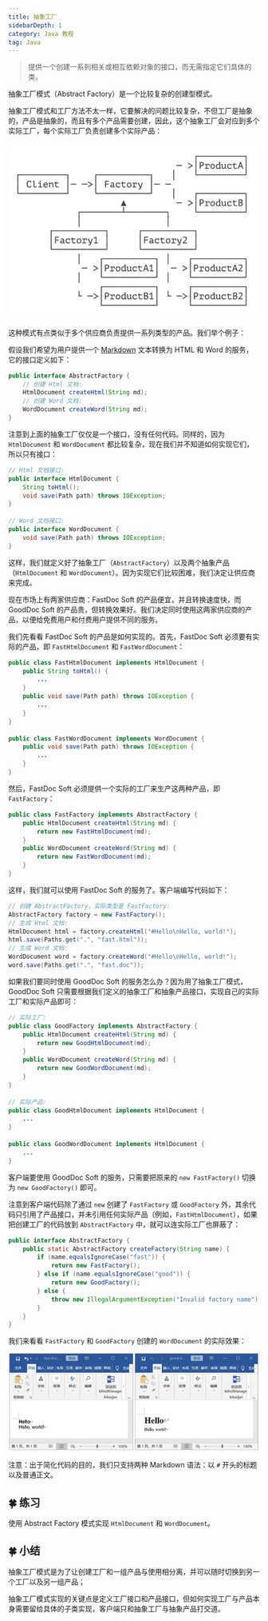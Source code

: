 ```yaml
---
title: 抽象工厂
sidebarDepth: 1
category: Java 教程
tag: Java
---
```



> 提供一个创建一系列相关或相互依赖对象的接口，而无需指定它们具体的类。

抽象工厂模式（Abstract Factory）是一个比较复杂的创建型模式。

抽象工厂模式和工厂方法不太一样，它要解决的问题比较复杂，不但工厂是抽象的，产品是抽象的，而且有多个产品需要创建，因此，这个抽象工厂会对应到多个实际工厂，每个实际工厂负责创建多个实际产品：

![image-20231220094108349](./assets/image-20231220094108349.png)

这种模式有点类似于多个供应商负责提供一系列类型的产品。我们举个例子：

假设我们希望为用户提供一个 [Markdown](https://baike.baidu.com/item/MarkDown) 文本转换为 HTML 和 Word 的服务，它的接口定义如下：

```java
public interface AbstractFactory {
    // 创建 Html 文档:
    HtmlDocument createHtml(String md);
    // 创建 Word 文档:
    WordDocument createWord(String md);
}
```

注意到上面的抽象工厂仅仅是一个接口，没有任何代码。同样的，因为 `HtmlDocument` 和 `WordDocument` 都比较复杂，现在我们并不知道如何实现它们，所以只有接口：

```java
// Html 文档接口:
public interface HtmlDocument {
    String toHtml();
    void save(Path path) throws IOException;
}

// Word 文档接口:
public interface WordDocument {
    void save(Path path) throws IOException;
}
```

这样，我们就定义好了抽象工厂（`AbstractFactory`）以及两个抽象产品（`HtmlDocument` 和 `WordDocument`）。因为实现它们比较困难，我们决定让供应商来完成。

现在市场上有两家供应商：FastDoc Soft 的产品便宜，并且转换速度快，而 GoodDoc Soft 的产品贵，但转换效果好。我们决定同时使用这两家供应商的产品，以便给免费用户和付费用户提供不同的服务。

我们先看看 FastDoc Soft 的产品是如何实现的。首先，FastDoc Soft 必须要有实际的产品，即 `FastHtmlDocument` 和 `FastWordDocument`：

```java
public class FastHtmlDocument implements HtmlDocument {
    public String toHtml() {
        ...
    }
    public void save(Path path) throws IOException {
        ...
    }
}

public class FastWordDocument implements WordDocument {
    public void save(Path path) throws IOException {
        ...
    }
}
```

然后，FastDoc Soft 必须提供一个实际的工厂来生产这两种产品，即 `FastFactory`：

```java
public class FastFactory implements AbstractFactory {
    public HtmlDocument createHtml(String md) {
        return new FastHtmlDocument(md);
    }
    public WordDocument createWord(String md) {
        return new FastWordDocument(md);
    }
}
```

这样，我们就可以使用 FastDoc Soft 的服务了。客户端编写代码如下：

```java
// 创建 AbstractFactory，实际类型是 FastFactory:
AbstractFactory factory = new FastFactory();
// 生成 Html 文档:
HtmlDocument html = factory.createHtml("#Hello\nHello, world!");
html.save(Paths.get(".", "fast.html"));
// 生成 Word 文档:
WordDocument word = factory.createWord("#Hello\nHello, world!");
word.save(Paths.get(".", "fast.doc"));
```

如果我们要同时使用 GoodDoc Soft 的服务怎么办？因为用了抽象工厂模式，GoodDoc Soft 只需要根据我们定义的抽象工厂和抽象产品接口，实现自己的实际工厂和实际产品即可：

```java
// 实际工厂:
public class GoodFactory implements AbstractFactory {
    public HtmlDocument createHtml(String md) {
        return new GoodHtmlDocument(md);
    }
    public WordDocument createWord(String md) {
        return new GoodWordDocument(md);
    }
}

// 实际产品:
public class GoodHtmlDocument implements HtmlDocument {
    ...
}

public class GoodWordDocument implements HtmlDocument {
    ...
}
```

客户端要使用 GoodDoc Soft 的服务，只需要把原来的 `new FastFactory()` 切换为 `new GoodFactory()` 即可。

注意到客户端代码除了通过 `new` 创建了 `FastFactory` 或 `GoodFactory` 外，其余代码只引用了产品接口，并未引用任何实际产品（例如，`FastHtmlDocument`），如果把创建工厂的代码放到 `AbstractFactory` 中，就可以连实际工厂也屏蔽了：

```java
public interface AbstractFactory {
    public static AbstractFactory createFactory(String name) {
        if (name.equalsIgnoreCase("fast")) {
            return new FastFactory();
        } else if (name.equalsIgnoreCase("good")) {
            return new GoodFactory();
        } else {
            throw new IllegalArgumentException("Invalid factory name");
        }
    }
}
```

我们来看看 `FastFactory` 和 `GoodFactory` 创建的 `WordDocument` 的实际效果：

![worddoc](./assets/l-20231220094014402.png)

注意：出于简化代码的目的，我们只支持两种 Markdown 语法：以 `#` 开头的标题以及普通正文。

## 🍀 练习

使用 Abstract Factory 模式实现 `HtmlDocument` 和 `WordDocument`。



## 🍀 小结

抽象工厂模式是为了让创建工厂和一组产品与使用相分离，并可以随时切换到另一个工厂以及另一组产品；

抽象工厂模式实现的关键点是定义工厂接口和产品接口，但如何实现工厂与产品本身需要留给具体的子类实现，客户端只和抽象工厂与抽象产品打交道。



